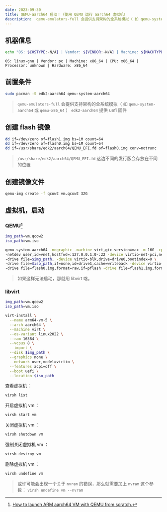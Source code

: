 ```yaml
---
date: 2023-09-30
title: QEMU-aarch64 启动！（使用 QEMU 运行 aarch64 虚拟机）
description:  qemu-emulators-full 会提供支持架构的全系统模拟（ 如 qemu-system-aarch64 或 qemu-x86_64 ） edk2-aarch64 提供 uefi 固件
---
```


## 机器信息

```sh
echo "OS: ${OSTYPE:-N/A} | Vendor: ${VENDOR:-N/A} | Machine: ${MACHTYPE:-N/A} | CPU: ${CPUTYPE:-N/A} | Processor: ${$(uname -p 2>/dev/null):-N/A} | Hardware: ${$(uname -m 2>/dev/null):-N/A}"
```

```
OS: linux-gnu | Vendor: pc | Machine: x86_64 | CPU: x86_64 | Processor: unknown | Hardware: x86_64
```

## 前置条件

```sh
sudo pacman -S edk2-aarch64 qemu-system-aarch64
```

> `qemu-emulators-full` 会提供支持架构的全系统模拟（ 如 `qemu-system-aarch64` 或 `qemu-x86_64` ）
> `edk2-aarch64` 提供 uefi 固件

## 创建 flash 镜像

```sh
dd if=/dev/zero of=flash1.img bs=1M count=64
dd if=/dev/zero of=flash0.img bs=1M count=64
dd if=/usr/share/edk2/aarch64/QEMU_EFI.fd of=flash0.img conv=notrunc
```

> `/usr/share/edk2/aarch64/QEMU_EFI.fd` 这边不同的发行版会存放在不同的位置

## 创建镜像文件

```sh
qemu-img create -f qcow2 vm.qcow2 32G
```

## 虚拟机，启动

### QEMU[^1]

```bash
img_path=vm.qcow2
iso_path=vm.iso

qemu-system-aarch64 -nographic -machine virt,gic-version=max -m 16G -cpu max -smp 4 \
-netdev user,id=vnet,hostfwd=:127.0.0.1:0-:22 -device virtio-net-pci,netdev=vnet \
-drive file=$img_path, -device virtio-blk,drive=drive0,bootindex=0 \
-drive file=$iso_path,if=none,id=drive1,cache=writeback -device virtio-blk,drive=drive1,bootindex=1 \
-drive file=flash0.img,format=raw,if=pflash -drive file=flash1.img,format=raw,if=pflash
```

> 如果这样无法启动，那就用 libvirt 咯。

### libvirt

```bash
img_path=vm.qcow2
iso_path=vm.iso

virt-install \
  --name arm64-vm-5 \
  --arch aarch64 \
  --machine virt \
  --os-variant linux2022 \
  --ram 16384 \
  --vcpus 8 \
  --import \
  --disk $img_path \
  --graphics none \
  --network user,model=virtio \
  --features acpi=off \
  --boot uefi \
  --location $iso_path
```

查看虚拟机：

```sh
virsh list
```

开启虚拟机 vm ：

```sh
virsh start vm
```

关闭虚拟机 vm ：

```sh
virsh shutdown vm
```

强制关闭虚拟机 vm ：

```sh
virsh destroy vm
```

删除虚拟机 vm ：

```sh
virsh undefine vm
```

> 或许可能会出现一个关于 `nvram` 的错误，那么就需要加上 `nvram` 这个参数：
> `virsh undefine vm --nvram`

[^1]: [How to launch ARM aarch64 VM with QEMU from scratch.](https://futurewei-cloud.github.io/ARM-Datacenter/qemu/how-to-launch-aarch64-vm/)
